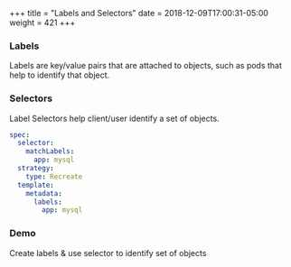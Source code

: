 +++
title = "Labels and Selectors"
date = 2018-12-09T17:00:31-05:00
weight = 421
+++

### Labels

Labels are key/value pairs that are attached to objects, such as pods that help to identify that object.


### Selectors

Label Selectors help client/user identify a set of objects.

```yaml
spec:
  selector:
    matchLabels:
      app: mysql
  strategy:
    type: Recreate
  template:
    metadata:
      labels:
        app: mysql
```
   
### Demo 

Create labels & use selector to identify set of objects
